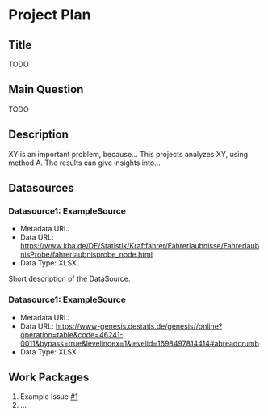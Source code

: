 # Project Plan

## Title
<!-- Give your project a short title. -->
TODO

## Main Question

<!-- Think about one main question you want to answer based on the data. -->
TODO

## Description

<!-- Describe your data science project in max. 200 words. Consider writing about why and how you attempt it. -->
XY is an important problem, because... This projects analyzes XY, using method A. The results can give insights into...

## Datasources

<!-- Describe each datasources you plan to use in a section. Use the prefic "DatasourceX" where X is the id of the datasource. -->

### Datasource1: ExampleSource
* Metadata URL: 
* Data URL: https://www.kba.de/DE/Statistik/Kraftfahrer/Fahrerlaubnisse/FahrerlaubnisProbe/fahrerlaubnisprobe_node.html
* Data Type: XLSX

Short description of the DataSource.


### Datasource1: ExampleSource
* Metadata URL: 
* Data URL: https://www-genesis.destatis.de/genesis//online?operation=table&code=46241-0011&bypass=true&levelindex=1&levelid=1698497814414#abreadcrumb
* Data Type: XLSX

## Work Packages

<!-- List of work packages ordered sequentially, each pointing to an issue with more details. -->

1. Example Issue [#1][i1]
2. ...

[i1]: https://github.com/jvalue/made-template/issues/1

